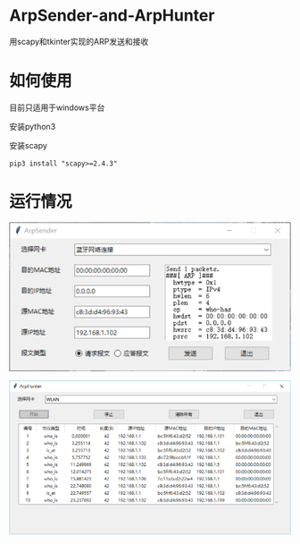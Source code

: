 # ArpSender-and-ArpHunter
用scapy和tkinter实现的ARP发送和接收

# 如何使用

目前只适用于windows平台

安装python3

安装scapy

```
pip3 install "scapy>=2.4.3"
```

# 运行情况

![ArpSender](.\images\ArpSender.png)

![ArpHunter](.\images\ArpHunter.png)